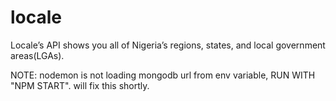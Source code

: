 # locale
Locale’s API shows you all of Nigeria’s regions, states, and local government areas(LGAs).


NOTE: nodemon is not loading mongodb url from env variable, RUN WITH "NPM START". will fix this shortly.
